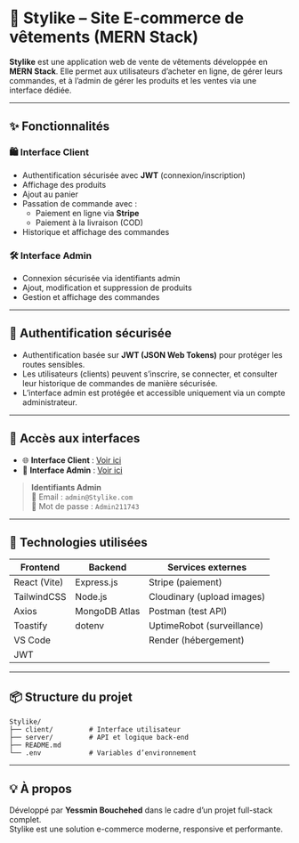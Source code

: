 
# 👗 Stylike – Site E-commerce de vêtements (MERN Stack)

**Stylike** est une application web de vente de vêtements développée en **MERN Stack**. Elle permet aux utilisateurs d’acheter en ligne, de gérer leurs commandes, et à l’admin de gérer les produits et les ventes via une interface dédiée.

---

## ✨ Fonctionnalités

### 🛍️ Interface Client
- Authentification sécurisée avec **JWT** (connexion/inscription)
- Affichage des produits
- Ajout au panier
- Passation de commande avec :
  - Paiement en ligne via **Stripe**
  - Paiement à la livraison (COD)
- Historique et affichage des commandes

### 🛠️ Interface Admin
- Connexion sécurisée via identifiants admin
- Ajout, modification et suppression de produits
- Gestion et affichage des commandes

---

## 🔐 Authentification sécurisée

- Authentification basée sur **JWT (JSON Web Tokens)** pour protéger les routes sensibles.
- Les utilisateurs (clients) peuvent s’inscrire, se connecter, et consulter leur historique de commandes de manière sécurisée.
- L’interface admin est protégée et accessible uniquement via un compte administrateur.

---

## 🔗 Accès aux interfaces

- 🌐 **Interface Client** : [Voir ici](https://stylike-frontend.onrender.com/)
- 🔧 **Interface Admin** : [Voir ici](https://stylike-admin.onrender.com)

> **Identifiants Admin**  
> 📧 Email : `admin@Stylike.com`  
> 🔑 Mot de passe : `Admin211743`

---

## 🧰 Technologies utilisées

| Frontend       | Backend         | Services externes          |
|----------------|------------------|-----------------------------|
| React (Vite)   | Express.js       | Stripe (paiement)           |
| TailwindCSS    | Node.js          | Cloudinary (upload images)  |
| Axios          | MongoDB Atlas    | Postman (test API)          |
| Toastify       | dotenv           | UptimeRobot (surveillance)  |
| VS Code        |                  | Render (hébergement)        |
| JWT            |                  |                             |

---

## 📦 Structure du projet

```
Stylike/
├── client/         # Interface utilisateur
├── server/         # API et logique back-end
├── README.md
└── .env            # Variables d’environnement
```

---

## 💡 À propos

Développé par **Yessmin Bouchehed** dans le cadre d’un projet full-stack complet.  
Stylike est une solution e-commerce moderne, responsive et performante.
